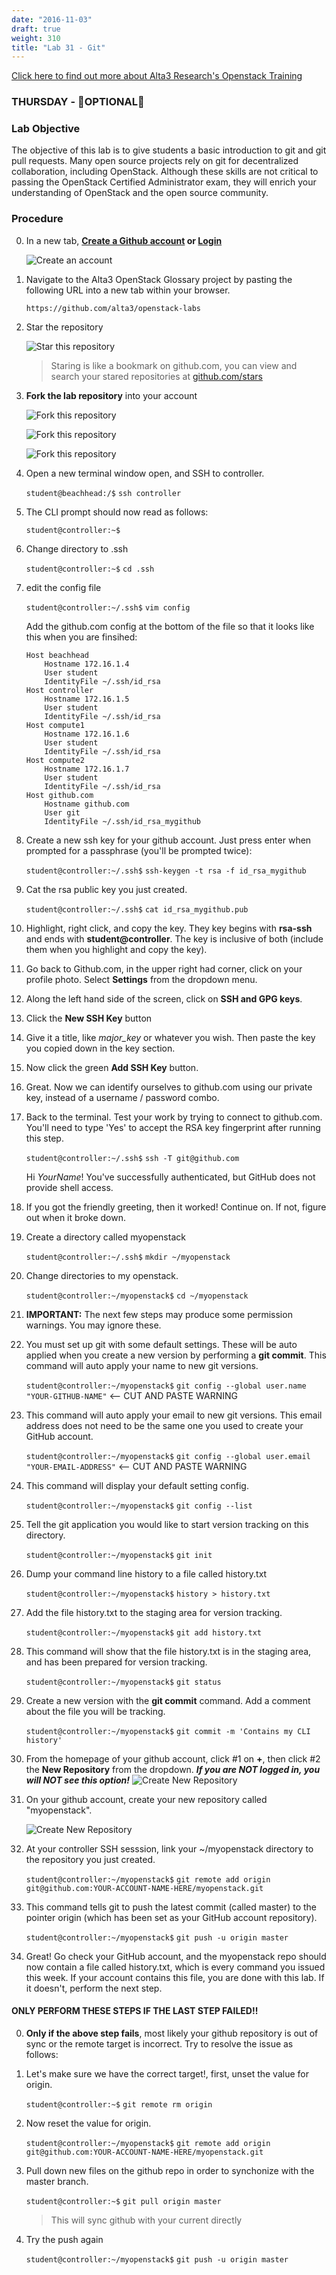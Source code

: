 ```yaml
---
date: "2016-11-03"
draft: true
weight: 310 
title: "Lab 31 - Git"
---
```

[Click here to find out more about Alta3 Research's Openstack Training](https://alta3.com/courses/openstack)

### THURSDAY - &#x1F528;OPTIONAL&#x1F528;

### Lab Objective

The objective of this lab is to give students a basic introduction to git and git pull requests.  Many open source projects rely on git for decentralized collaboration, including OpenStack. Although these skills are not critical to passing the OpenStack Certified Administrator exam, they will enrich your understanding of OpenStack and the open source community.

### Procedure

0. In a new tab, **[Create a Github account](https://github.com/join) or [Login](https://github.com/login)**

    ![Create an account](https://i.imgur.com/uTDaD5s.png)

0. Navigate to the Alta3 OpenStack Glossary project by pasting the following URL into a new tab within your browser.

    `https://github.com/alta3/openstack-labs`      

0. Star the repository

    ![Star this repository](https://i.imgur.com/LLAQVg7.png)

    > Staring is like a bookmark on github.com,  you can view and search your stared repositories at [github.com/stars](github.com/stars)

0. **Fork the lab repository** into your account

    ![Fork this repository](https://i.imgur.com/JJc2Dht.png)

    ![Fork this repository](https://i.imgur.com/S9iDb2e.png)

    ![Fork this repository](https://i.imgur.com/Ro71WF6.png)

0. Open a new terminal window open, and SSH to controller. 

    `student@beachhead:/$` `ssh controller`

0. The CLI prompt should now read as follows:

    `student@controller:~$`

0. Change directory to .ssh

    `student@controller:~$` `cd .ssh`
   
0. edit the config file

    `student@controller:~/.ssh$` `vim config` 
    
    Add the github.com config at the bottom of the file so that it looks like this when you are finsihed:
    
    ```
    Host beachhead
        Hostname 172.16.1.4
        User student
        IdentityFile ~/.ssh/id_rsa
    Host controller
        Hostname 172.16.1.5
        User student
        IdentityFile ~/.ssh/id_rsa 
    Host compute1
        Hostname 172.16.1.6
        User student
        IdentityFile ~/.ssh/id_rsa
    Host compute2
        Hostname 172.16.1.7
        User student
        IdentityFile ~/.ssh/id_rsa
    Host github.com
        Hostname github.com
        User git
        IdentityFile ~/.ssh/id_rsa_mygithub
    ```
0. Create a new ssh key for your github account. Just press enter when prompted for a passphrase (you'll be prompted twice):

    `student@controller:~/.ssh$` `ssh-keygen -t rsa -f id_rsa_mygithub`

0. Cat the rsa public key you just created.
   
    `student@controller:~/.ssh$` `cat id_rsa_mygithub.pub`

0. Highlight, right click, and copy the key. They key begins with **rsa-ssh** and ends with **student@controller**. The key is inclusive of both (include them when you highlight and copy the key).

0. Go back to Github.com, in the upper right had corner, click on your profile photo. Select **Settings** from the dropdown menu.

0. Along the left hand side of the screen, click on **SSH and GPG keys**.

0. Click the **New SSH Key** button

0. Give it a title, like *major_key* or whatever you wish. Then paste the key you copied down in the key section.

0. Now click the green **Add SSH Key** button.

0. Great. Now we can identify ourselves to github.com using our private key, instead of a username / password combo.

0. Back to the terminal. Test your work by trying to connect to github.com. You'll need to type 'Yes' to accept the RSA key fingerprint after running this step.

    `student@controller:~/.ssh$` `ssh -T git@github.com`
    
    >
    Hi *YourName*! You've successfully authenticated, but GitHub does not provide shell access.

0. If you got the friendly greeting, then it worked! Continue on. If not, figure out when it broke down.

0. Create a directory called myopenstack

    `student@controller:~/.ssh$` `mkdir ~/myopenstack`

0. Change directories to my openstack.

    `student@controller:~/myopenstack$` `cd ~/myopenstack`

0. **IMPORTANT:** The next few steps may produce some permission warnings. You may ignore these.

0. You must set up git with some default settings. These will be auto applied when you create a new version by performing a **git commit**. This command will auto apply your name to new git versions.

    `student@controller:~/myopenstack$` `git config --global user.name "YOUR-GITHUB-NAME"`  <-- CUT AND PASTE WARNING

0. This command will auto apply your email to new git versions. This email address does not need to be the same one you used to create your GitHub account.

    `student@controller:~/myopenstack$` `git config --global user.email "YOUR-EMAIL-ADDRESS"`  <-- CUT AND PASTE WARNING

0. This command will display your default setting config.

    `student@controller:~/myopenstack$` `git config --list`

0. Tell the git application you would like to start version tracking on this directory.

    `student@controller:~/myopenstack$` `git init`

0. Dump your command line history to a file called history.txt

    `student@controller:~/myopenstack$` `history > history.txt`
    
0. Add the file history.txt to the staging area for version tracking.
    
    `student@controller:~/myopenstack$` `git add history.txt`
    
0. This command will show that the file history.txt is in the staging area, and has been prepared for version tracking.

    `student@controller:~/myopenstack$` `git status`
    
0. Create a new version with the **git commit** command. Add a comment about the file you will be tracking.

    `student@controller:~/myopenstack$` `git commit -m 'Contains my CLI history'`

0. From the homepage of your github account, click #1 on **+**, then click #2 the **New Repository** from the dropdown. ***If you are NOT logged in, you will NOT see this option!***
    ![Create New Repository](https://i.imgur.com/t4EBwol.png)

0. On your github account, create your new repository called "myopenstack".
 
    ![Create New Repository](https://i.imgur.com/VbWc0uW.png)

0. At your controller SSH sesssion, link your ~/myopenstack directory to the repository you just created.

    `student@controller:~/myopenstack$` `git remote add origin git@github.com:YOUR-ACCOUNT-NAME-HERE/myopenstack.git`

0. This command tells git to push the latest commit (called master) to the pointer origin (which has been set as your GitHub account repository).

    `student@controller:~/myopenstack$` `git push -u origin master`

0. Great! Go check your GitHub account, and the myopenstack repo should now contain a file called history.txt, which is every command you issued this week. If your account contains this file, you are done with this lab. If it doesn't, perform the next step.

#### ONLY PERFORM THESE STEPS IF THE LAST STEP FAILED!!

0. **Only if the above step fails**, most likely your github repository is out of sync or the remote target is incorrect. Try to resolve the issue as follows:

0. Let's make sure we have the correct target!, first, unset the value for origin.  

    `student@controller:~$` `git remote rm origin`
    
0. Now reset the value for origin.

    `student@controller:~/myopenstack$` `git remote add origin git@github.com:YOUR-ACCOUNT-NAME-HERE/myopenstack.git`

0. Pull down new files on the github repo in order to synchonize with the master branch.  

    `student@controller:~$` `git pull origin master`

    > This will sync github with your current directly

0. Try the push again

    `student@controller:~/myopenstack$` `git push -u origin master`
